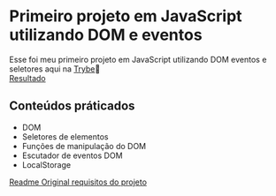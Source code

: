 # Primeiro projeto em JavaScript utilizando DOM e eventos

Esse foi meu primeiro projeto em JavaScript utilizando DOM eventos e seletores aqui na [Trybe](https://www.betrybe.com/):rocket:\
[Resultado](https://lucasquearis.github.io/pixelarts/)

## Conteúdos práticados

- DOM
- Seletores de elementos
- Funções de manipulação do DOM
- Escutador de eventos DOM
- LocalStorage

[Readme Original requisitos do projeto](https://github.com/lucasquearis/project-pixel-art/blob/master/readmeOriginalProject.md)
